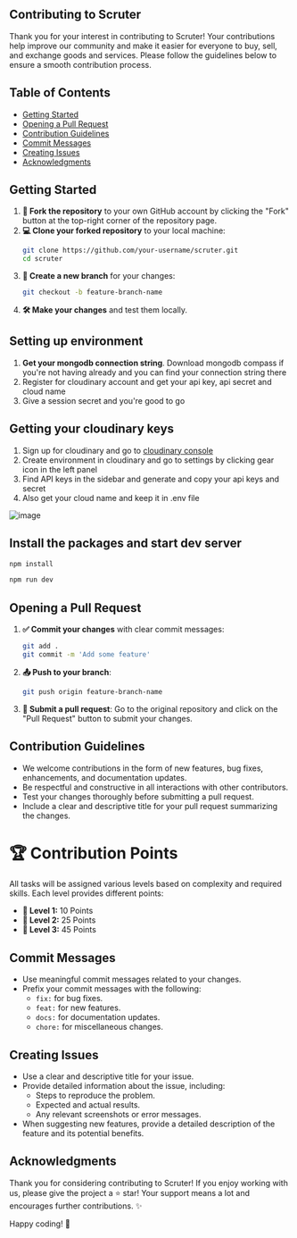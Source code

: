 ## Contributing to Scruter

Thank you for your interest in contributing to Scruter! Your contributions help improve our community and make it easier for everyone to buy, sell, and exchange goods and services. Please follow the guidelines below to ensure a smooth contribution process.

## Table of Contents

- [Getting Started](#getting-started)
- [Opening a Pull Request](#opening-a-pull-request)
- [Contribution Guidelines](#contribution-guidelines)
- [Commit Messages](#commit-messages)
- [Creating Issues](#creating-issues)
- [Acknowledgments](#acknowledgments)

## Getting Started

1. **🍴 Fork the repository** to your own GitHub account by clicking the "Fork" button at the top-right corner of the repository page.
2. **💻 Clone your forked repository** to your local machine:
   ```bash
   git clone https://github.com/your-username/scruter.git
   cd scruter
   ```
3. **🌿 Create a new branch** for your changes:
   ```bash
   git checkout -b feature-branch-name
   ```
4. **🛠️ Make your changes** and test them locally.

## Setting up environment
1. **Get your mongodb connection string**. Download mongodb compass if you're not having already and you can find your connection string there
2. Register for cloudinary account and get your api key, api secret and cloud name
3. Give a session secret and you're good to go

## Getting your cloudinary keys
1. Sign up for cloudinary and go to [cloudinary console](https://console.cloudinary.com/)
2. Create environment in cloudinary and go to settings by clicking gear icon in the left panel
3. Find API keys in the sidebar and generate and copy your api keys and secret
4. Also get your cloud name and keep it in .env file

![image](https://github.com/user-attachments/assets/22efe54c-c2aa-4e63-bc1e-58e7c09c509d)

## Install the packages and start dev server

```bash
npm install
```

```bash
npm run dev
```

## Opening a Pull Request

1. **✅ Commit your changes** with clear commit messages:
   ```bash
   git add .
   git commit -m 'Add some feature'
   ```
2. **📤 Push to your branch**:
   ```bash
   git push origin feature-branch-name
   ```
3. **🔄 Submit a pull request**: Go to the original repository and click on the "Pull Request" button to submit your changes.

## Contribution Guidelines

- We welcome contributions in the form of new features, bug fixes, enhancements, and documentation updates.
- Be respectful and constructive in all interactions with other contributors.
- Test your changes thoroughly before submitting a pull request.
- Include a clear and descriptive title for your pull request summarizing the changes.

# 🏆 Contribution Points

All tasks will be assigned various levels based on complexity and required skills. Each level provides different points:

- **🥇 Level 1:** 10 Points
- **🥈 Level 2:** 25 Points
- **🥉 Level 3:** 45 Points

## Commit Messages

- Use meaningful commit messages related to your changes.
- Prefix your commit messages with the following:
  - `fix:` for bug fixes.
  - `feat:` for new features.
  - `docs:` for documentation updates.
  - `chore:` for miscellaneous changes.

## Creating Issues

- Use a clear and descriptive title for your issue.
- Provide detailed information about the issue, including:
  - Steps to reproduce the problem.
  - Expected and actual results.
  - Any relevant screenshots or error messages.
- When suggesting new features, provide a detailed description of the feature and its potential benefits.

## Acknowledgments

Thank you for considering contributing to Scruter!
If you enjoy working with us, please give the project a ⭐ star! Your support means a lot and encourages further contributions. ✨

Happy coding! 🚀
